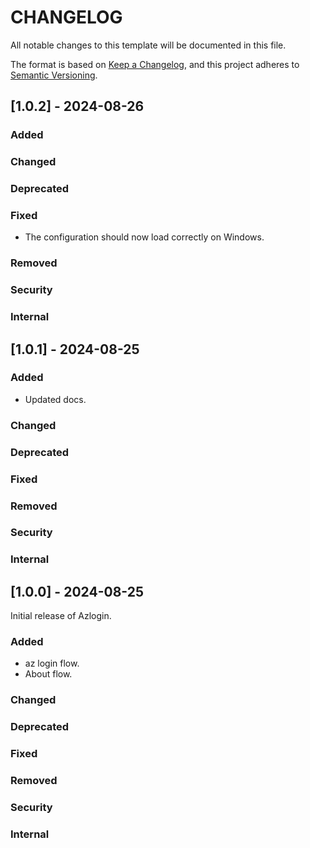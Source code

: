 # CHANGELOG

All notable changes to this template will be documented in this file.

The format is based on [Keep a Changelog](https://keepachangelog.com/en/1.0.0/),
and this project adheres to [Semantic Versioning](https://semver.org/spec/v2.0.0.html).

## [1.0.2] - 2024-08-26

### Added

### Changed

### Deprecated

### Fixed

- The configuration should now load correctly on Windows.

### Removed

### Security

### Internal

## [1.0.1] - 2024-08-25

### Added

- Updated docs.

### Changed

### Deprecated

### Fixed

### Removed

### Security

### Internal


## [1.0.0] - 2024-08-25

Initial release of Azlogin.

### Added

- az login flow.
- About flow.

### Changed

### Deprecated

### Fixed

### Removed

### Security

### Internal
